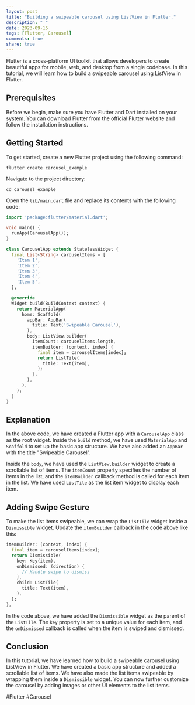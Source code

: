 ```yaml
---
layout: post
title: "Building a swipeable carousel using ListView in Flutter."
description: " "
date: 2023-09-15
tags: [Flutter, Carousel]
comments: true
share: true
---
```


Flutter is a cross-platform UI toolkit that allows developers to create beautiful apps for mobile, web, and desktop from a single codebase. In this tutorial, we will learn how to build a swipeable carousel using ListView in Flutter.

## Prerequisites

Before we begin, make sure you have Flutter and Dart installed on your system. You can download Flutter from the official Flutter website and follow the installation instructions.

## Getting Started

To get started, create a new Flutter project using the following command:

```shell
flutter create carousel_example
```

Navigate to the project directory:

```shell
cd carousel_example
```

Open the `lib/main.dart` file and replace its contents with the following code:

```dart
import 'package:flutter/material.dart';

void main() {
  runApp(CarouselApp());
}

class CarouselApp extends StatelessWidget {
  final List<String> carouselItems = [
    'Item 1',
    'Item 2',
    'Item 3',
    'Item 4',
    'Item 5',
  ];

  @override
  Widget build(BuildContext context) {
    return MaterialApp(
      home: Scaffold(
        appBar: AppBar(
          title: Text('Swipeable Carousel'),
        ),
        body: ListView.builder(
          itemCount: carouselItems.length,
          itemBuilder: (context, index) {
            final item = carouselItems[index];
            return ListTile(
              title: Text(item),
            );
          },
        ),
      ),
    );
  }
}
```

## Explanation

In the above code, we have created a Flutter app with a `CarouselApp` class as the root widget. Inside the `build` method, we have used `MaterialApp` and `Scaffold` to set up the basic app structure. We have also added an `AppBar` with the title "Swipeable Carousel".

Inside the `body`, we have used the `ListView.builder` widget to create a scrollable list of items. The `itemCount` property specifies the number of items in the list, and the `itemBuilder` callback method is called for each item in the list. We have used `ListTile` as the list item widget to display each item.

## Adding Swipe Gesture

To make the list items swipeable, we can wrap the `ListTile` widget inside a `Dismissible` widget. Update the `itemBuilder` callback in the code above like this:

```dart
itemBuilder: (context, index) {
  final item = carouselItems[index];
  return Dismissible(
    key: Key(item),
    onDismissed: (direction) {
      // Handle swipe to dismiss
    },
    child: ListTile(
      title: Text(item),
    ),
  );
},
```

In the code above, we have added the `Dismissible` widget as the parent of the `ListTile`. The `key` property is set to a unique value for each item, and the `onDismissed` callback is called when the item is swiped and dismissed.

## Conclusion

In this tutorial, we have learned how to build a swipeable carousel using ListView in Flutter. We have created a basic app structure and added a scrollable list of items. We have also made the list items swipeable by wrapping them inside a `Dismissible` widget. You can now further customize the carousel by adding images or other UI elements to the list items.

#Flutter #Carousel